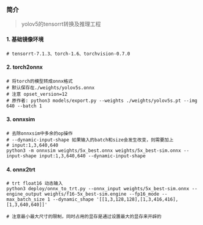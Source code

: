 ### 简介
>yolov5的tensorrt转换及推理工程
>

#### 1. 基础镜像环境
```shell script
# tensorrt-7.1.3、torch-1.6、torchvision-0.7.0
```

#### 2. torch2onnx
```shell script
# 将torch的模型转成onnx格式
# 默认保存在./weights/yolov5s.onnx
# 注意 opset_version=12
# 原作者: python3 models/export.py --weights ./weights/yolov5s.pt --img 640 --batch 1
```


#### 3. onnxsim
```shell script
# 去除onnxsim中多余的op操作
# --dynamic-input-shape 如果输入的batch和size会发生改变，则需要加上
# input:1,3,640,640
python3 -m onnxsim weights/5x_best.onnx weights/5x_best-sim.onnx --input-shape input:1,3,640,640 --dynamic-input-shape
```


#### 4. onnx2trt
```shell script
# trt float16 动态输入
python3 deploy/onnx_to_trt.py --onnx_input weights/5x_best-sim.onnx --engine_output weights/f16-5x_best-sim.engine --fp16_mode --max_batch_size 1 --dynamic_shape '[[1,3,128,128],[1,3,416,416],[1,3,640,640]]'

# 注意最小最大尺寸的限制，同时占用的显存是通过设置最大的显存来开辟的
```

